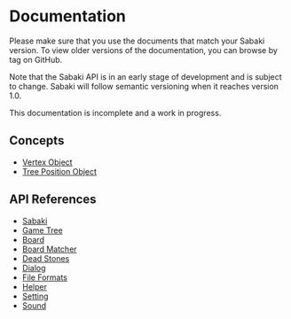 # Documentation

Please make sure that you use the documents that match your Sabaki version. To view older versions of the documentation, you can browse by tag on GitHub.

Note that the Sabaki API is in an early stage of development and is subject to change. Sabaki will follow semantic versioning when it reaches version 1.0.

This documentation is incomplete and a work in progress.

## Concepts

* [Vertex Object](api/vertex.md)
* [Tree Position Object](api/treeposition.md)

## API References

* [Sabaki](api/sabaki.md)
* [Game Tree](api/gametree.md)
* [Board](api/board.md)
* [Board Matcher](api/boardmatcher.md)
* [Dead Stones](api/deadstones.md)
* [Dialog](api/dialog.md)
* [File Formats](api/fileformats.md)
* [Helper](api/helper.md)
* [Setting](api/setting.md)
* [Sound](api/sound.md)

